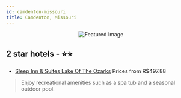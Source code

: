 ```yaml
---
id: camdenton-missouri
title: Camdenton, Missouri
---
```


<center><img src="https://i.travelapi.com/hotels/1000000/890000/882800/882709/4adb123a_z.jpg" alt="Featured Image" /></center>


##  2 star hotels - ⭐️⭐️

-    [Sleep Inn & Suites Lake Of The Ozarks](https://us.hurb.com/hotels/camdenton/sleep-inn-suites-lake-of-the-ozarks-JNP-JP091456?cmp=18055) Prices from R$497.88
   > Enjoy recreational amenities such as a spa tub and a seasonal outdoor pool.
